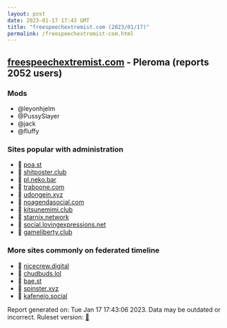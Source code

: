 ```yaml
---
layout: post
date: 2023-01-17 17:43 GMT
title: "freespeechextremist.com (2023/01/17)"
permalink: /freespeechextremist-com.html
---
```


## [freespeechextremist.com](https://freespeechextremist.com) - Pleroma (reports 2052 users)

### Mods
 * @leyonhjelm
 * @PussySlayer
 * @jack
 * @fluffy

### Sites popular with administration

* 🐘 [poa.st](/poa-st.html)
* 🐘 [shitposter.club](/shitposter-club.html)
* 🐘 [pl.neko.bar](/pl-neko-bar.html)
* 🐘 [traboone.com](/traboone-com.html)
* 🐘 [udongein.xyz](/udongein-xyz.html)
* 🐘 [noagendasocial.com](/noagendasocial-com.html)
* 🐘 [kitsunemimi.club](/kitsunemimi-club.html)
* 🐘 [starnix.network](/starnix-network.html)
* 🐘 [social.lovingexpressions.net](/social-lovingexpressions-net.html)
* 🐘 [gameliberty.club](/gameliberty-club.html)

### More sites commonly on federated timeline

* 🐘 [nicecrew.digital](/nicecrew-digital.html)
* 🐘 [chudbuds.lol](/chudbuds-lol.html)
* 🐘 [bae.st](/bae-st.html)
* 🐘 [spinster.xyz](/spinster-xyz.html)
* 🐘 [kafeneio.social](/kafeneio-social.html)

Report generated on: Tue Jan 17 17:43:06 2023. Data may be outdated or incorrect.
Ruleset version: [🧁](/version-cupcake)
